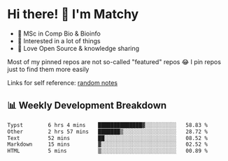 # Hi there! 👋 I'm Matchy

- 🧬 MSc in Comp Bio & Bioinfo
- 🎈 Interested in a lot of things
- 💜 Love Open Source & knowledge sharing

Most of my pinned repos are not so-called "featured" repos 😂 I pin repos just to find them more easily

Links for self reference: [random notes](https://matchy233.github.io/random-notes)

## 📊 Weekly Development Breakdown

<!--START_SECTION:waka-->

```txt
Typst        6 hrs 4 mins    ██████████████▓░░░░░░░░░░   58.83 %
Other        2 hrs 57 mins   ███████▒░░░░░░░░░░░░░░░░░   28.72 %
Text         52 mins         ██░░░░░░░░░░░░░░░░░░░░░░░   08.52 %
Markdown     15 mins         ▓░░░░░░░░░░░░░░░░░░░░░░░░   02.52 %
HTML         5 mins          ▒░░░░░░░░░░░░░░░░░░░░░░░░   00.89 %
```

<!--END_SECTION:waka-->
